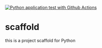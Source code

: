 [![Python application test with Github Actions](https://github.com/orue/scaffold/actions/workflows/main.yml/badge.svg)](https://github.com/orue/scaffold/actions/workflows/main.yml)

# scaffold
this is a project scaffold for Python
